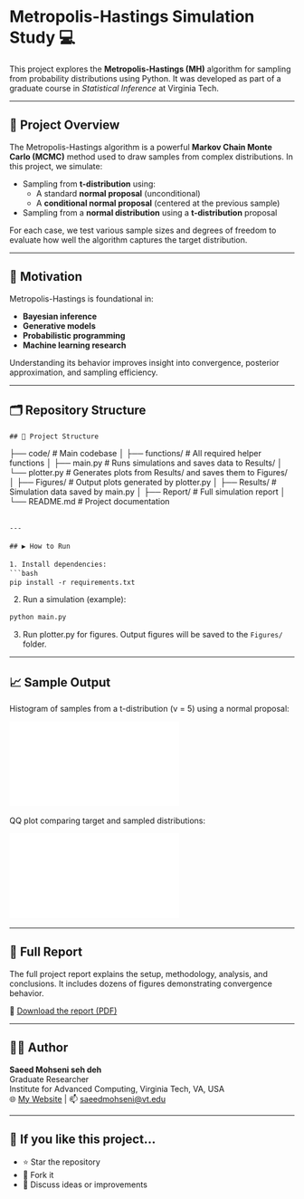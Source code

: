 # Metropolis-Hastings Simulation Study 💻

This project explores the **Metropolis-Hastings (MH)** algorithm for sampling from probability distributions using Python. It was developed as part of a graduate course in *Statistical Inference* at Virginia Tech.

---

## 📌 Project Overview

The Metropolis-Hastings algorithm is a powerful **Markov Chain Monte Carlo (MCMC)** method used to draw samples from complex distributions. In this project, we simulate:

- Sampling from **t-distribution** using:
  - A standard **normal proposal** (unconditional)
  - A **conditional normal proposal** (centered at the previous sample)
- Sampling from a **normal distribution** using a **t-distribution** proposal

For each case, we test various sample sizes and degrees of freedom to evaluate how well the algorithm captures the target distribution.

---

## 🎯 Motivation

Metropolis-Hastings is foundational in:
- **Bayesian inference**
- **Generative models**
- **Probabilistic programming**
- **Machine learning research**

Understanding its behavior improves insight into convergence, posterior approximation, and sampling efficiency.

---

## 🗂️ Repository Structure

```
## 📁 Project Structure

```
├── code/                  # Main codebase
│   ├── functions/         # All required helper functions
│   ├── main.py            # Runs simulations and saves data to Results/
│   └── plotter.py         # Generates plots from Results/ and saves them to Figures/
│
├── Figures/               # Output plots generated by plotter.py
│
├── Results/               # Simulation data saved by main.py
│
├── Report/                # Full simulation report
│
└── README.md              # Project documentation
```

---

## ▶️ How to Run

1. Install dependencies:
```bash
pip install -r requirements.txt
```

2. Run a simulation (example):
```bash
python main.py
```

3. Run plotter.py for figures. Output figures will be saved to the `Figures/` folder.

---

## 📈 Sample Output

Histogram of samples from a t-distribution (ν = 5) using a normal proposal:

![Histogram](Figures/QQPlot_MH_n2t.pdf)

QQ plot comparing target and sampled distributions:

![QQ Plot](Figures/QQPlot_MH_t2n.pdf)

---

## 📄 Full Report

The full project report explains the setup, methodology, analysis, and conclusions. It includes dozens of figures demonstrating convergence behavior.

📎 [Download the report (PDF)](.Report/Report.pdf)

---

## 👨‍💻 Author

**Saeed Mohseni seh deh**  
Graduate Researcher  
Institute for Advanced Computing, Virginia Tech, VA, USA  
🌐 [My Website](https://saeedmohseni.netlify.app/) | 📫 saeedmohseni@vt.edu

---

## 🌟 If you like this project...

- ⭐ Star the repository
- 🍴 Fork it
- 🧠 Discuss ideas or improvements
